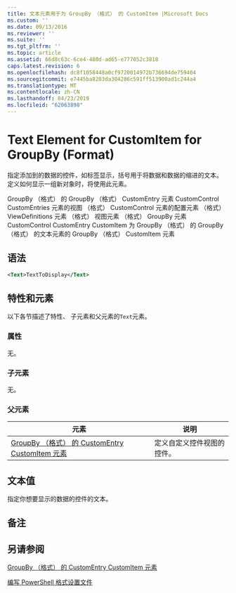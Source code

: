 ```yaml
---
title: 文本元素用于为 GroupBy （格式） 的 CustomItem |Microsoft Docs
ms.custom: ''
ms.date: 09/13/2016
ms.reviewer: ''
ms.suite: ''
ms.tgt_pltfrm: ''
ms.topic: article
ms.assetid: 66d8c63c-6ce4-480d-ad65-e777052c3818
caps.latest.revision: 6
ms.openlocfilehash: dc8f1058448a0cf9720014972b736694de759404
ms.sourcegitcommit: e7445ba8203da304286c591ff513900ad1c244a4
ms.translationtype: MT
ms.contentlocale: zh-CN
ms.lasthandoff: 04/23/2019
ms.locfileid: "62063898"
---
```

# <a name="text-element-for-customitem-for-groupby-format"></a>Text Element for CustomItem for GroupBy (Format)

指定添加到的数据的控件，如标签显示，括号用于将数据和数据的缩进的文本。 定义如何显示一组新对象时，将使用此元素。

GroupBy （格式） 的 GroupBy （格式） CustomEntry 元素 CustomControl CustomEntries 元素的视图 （格式） CustomControl 元素的配置元素 （格式） ViewDefinitions 元素 （格式） 视图元素 （格式） GroupBy 元素CustomControl CustomEntry CustomItem 为 GroupBy （格式） 的 GroupBy （格式） 的文本元素的 GroupBy （格式） CustomItem 元素

## <a name="syntax"></a>语法

```xml
<Text>TextToDisplay</Text>
```

## <a name="attributes-and-elements"></a>特性和元素

以下各节描述了特性、 子元素和父元素的`Text`元素。

### <a name="attributes"></a>属性

无。

### <a name="child-elements"></a>子元素

无。

### <a name="parent-elements"></a>父元素

|元素|说明|
|-------------|-----------------|
|[GroupBy （格式） 的 CustomEntry CustomItem 元素](./customitem-element-for-customentry-for-groupby-format.md)|定义自定义控件视图的控件。|

## <a name="text-value"></a>文本值

指定你想要显示的数据的控件的文本。

## <a name="remarks"></a>备注

## <a name="see-also"></a>另请参阅

[GroupBy （格式） 的 CustomEntry CustomItem 元素](./customitem-element-for-customentry-for-groupby-format.md)

[编写 PowerShell 格式设置文件](./writing-a-powershell-formatting-file.md)
